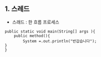 ## 1. 스레드
+ 스래드 : 한 흐름 프로세스
```
public static void main(String[] args ){
	public method(){
		System =.out.println("반갑습니다");
}
}
```
